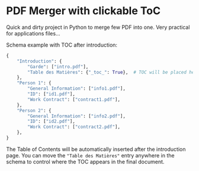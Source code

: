 # PDF Merger with clickable ToC

Quick and dirty project in Python to merge few PDF into one. Very practical for applications files...

Schema example with TOC after introduction:

```python
{
    "Introduction": {
        "Garde": ["intro.pdf"],
        "Table des Matières": {"_toc_": True},  # TOC will be placed here
    },
    "Person 1": {
        "General Information": ["info1.pdf"],
        "ID": ["id1.pdf"],
        "Work Contract": ["contract1.pdf"],
    },
    "Person 2": {
        "General Information": ["info2.pdf"],
        "ID": ["id2.pdf"],
        "Work Contract": ["contract2.pdf"],
    },
}
```

The Table of Contents will be automatically inserted after the introduction page. You can move the `"Table des Matières"` entry anywhere in the schema to control where the TOC appears in the final document.
